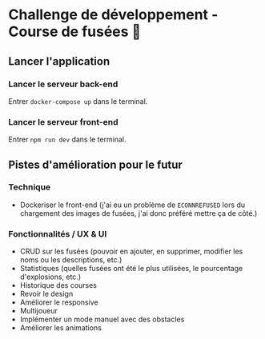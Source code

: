 # Challenge de développement - Course de fusées 🚀

## Lancer l'application

### Lancer le serveur back-end

Entrer `docker-compose up` dans le terminal.

### Lancer le serveur front-end

Entrer `npm run dev` dans le terminal.

## Pistes d'amélioration pour le futur

### Technique

- Dockeriser le front-end (j'ai eu un problème de `ECONNREFUSED` lors du chargement des images de fusées, j'ai donc préféré mettre ça de côté.)

### Fonctionnalités / UX & UI

- CRUD sur les fusées (pouvoir en ajouter, en supprimer, modifier les noms ou les descriptions, etc.)
- Statistiques (quelles fusées ont été le plus utilisées, le pourcentage d'explosions, etc.)
- Historique des courses
- Revoir le design
- Améliorer le responsive
- Multijoueur
- Implémenter un mode manuel avec des obstacles
- Améliorer les animations
